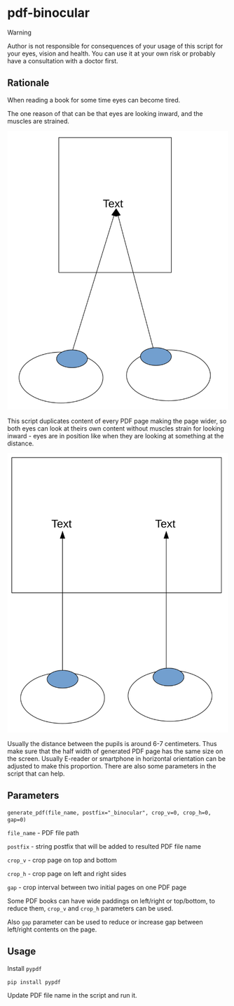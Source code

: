 # pdf-binocular

> [!WARNING]  
> Author is not responsible for consequences of your usage of this script for your eyes, 
> vision and health. You can use it at your own risk or probably have a consultation with
> a doctor first.


## Rationale

When reading a book for some time eyes can become tired.

The one reason of that can be that eyes are looking inward, and the muscles are strained.


![alt inward](imgs/img1.svg)

This script duplicates content of every PDF page making the page wider, 
so both eyes can look at theirs own content without muscles strain for looking inward -
eyes are in position like when they are looking at something at the distance.

![alt straight](imgs/img2.svg)

Usually the distance between the pupils is around 6-7 centimeters.
Thus make sure that the half width of generated PDF page has the same size on the screen.
Usually E-reader or smartphone in horizontal orientation can be adjusted to make this proportion.
There are also some parameters in the script that can help.

## Parameters
```
generate_pdf(file_name, postfix="_binocular", crop_v=0, crop_h=0, gap=0)
```
`file_name` - PDF file path

`postfix` - string postfix that will be added to resulted PDF file name

`crop_v` - crop page on top and bottom

`crop_h` - crop page on left and right sides

`gap` - crop interval between two initial pages on one PDF page

Some PDF books can have wide paddings on left/right or top/bottom, to reduce them, 
`crop_v` and `crop_h` parameters can be used.

Also `gap` parameter can be used to reduce or increase gap between left/right contents on the page.

## Usage 

Install `pypdf`
``` 
pip install pypdf
```

Update PDF file name in the script and run it.
